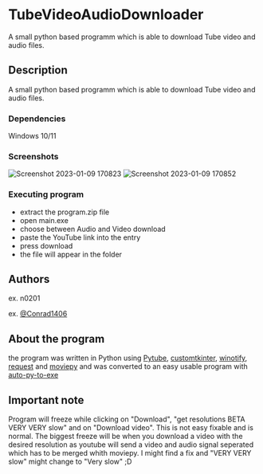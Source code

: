 # TubeVideoAudioDownloader
A small python based programm which is able to download Tube video and audio files.
## Description

A small python based programm which is able to download Tube video and audio files.

### Dependencies

Windows 10/11

### Screenshots

![Screenshot 2023-01-09 170823](https://user-images.githubusercontent.com/87095139/211354239-612c07ed-3b3e-4863-8dfe-fe6e8b2e23e8.png)
![Screenshot 2023-01-09 170852](https://user-images.githubusercontent.com/87095139/211354294-ecfa8464-b50f-4df4-bb60-afb5d71ff180.png)


### Executing program

* extract the program.zip file
* open main.exe
* choose between Audio and Video download
* paste the YouTube link into the entry
* press download
* the file will appear in the folder

## Authors

ex. n0201 

ex. [@Conrad1406](https://github.com/Conrad1406)

## About the program
the program was written in Python using [Pytube](https://github.com/pytube/pytube), [customtkinter](https://github.com/TomSchimansky/CustomTkinter), [winotify](https://github.com/versa-syahptr/winotify), [request](https://github.com/psf/requests) and [moviepy](https://github.com/Zulko/moviepy) and was converted to an easy usable program with [auto-py-to-exe](https://github.com/brentvollebregt/auto-py-to-exe)


## Important note
Program will freeze while clicking on "Download", "get resolutions BETA VERY VERY slow" and on "Download video". This is not easy fixable and is normal. The biggest freeze will be when you download a video with the desired resolution as youtube will send a video and audio signal seperated which has to be merged whith moviepy. I might find a fix and "VERY VERY slow" might change to "Very slow" ;D 
